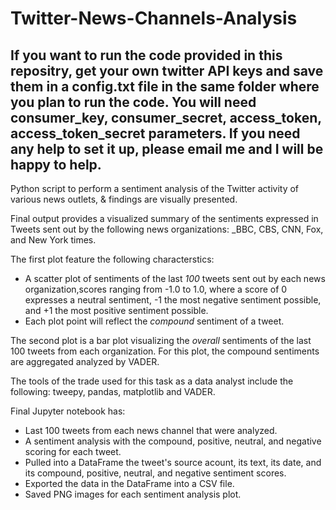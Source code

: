 # Twitter-News-Channels-Analysis

## If you want to run the code provided in this repositry, get your own twitter API keys and save them in a config.txt file in the same folder where you plan to run the code. You will need consumer_key, consumer_secret, access_token, access_token_secret parameters. If you need any help to set it up, please email me and I will be happy to help. 

Python script to perform a sentiment analysis of the Twitter activity of various news outlets, & findings are visually presented.

Final output provides a visualized summary of the sentiments expressed in Tweets sent out by the following news organizations: _BBC, CBS, CNN, Fox, and New York times.

The first plot feature the following characterstics: 

* A scatter plot of sentiments of the last _100_ tweets sent out by each news organization,scores ranging from -1.0 to 1.0, where a score of 0 expresses a neutral sentiment, -1 the most negative sentiment possible, and +1 the most positive sentiment possible.
* Each plot point will reflect the _compound_ sentiment of a tweet.

The second plot is a bar plot visualizing the _overall_ sentiments of the last 100 tweets from each organization. For this plot, the compound sentiments are aggregated analyzed by VADER.

The tools of the trade used for this task as a data analyst include the following: tweepy, pandas, matplotlib and VADER.

Final Jupyter notebook has:

* Last 100 tweets from each news channel that were analyzed.
* A sentiment analysis with the compound, positive, neutral, and negative scoring for each tweet.
* Pulled into a DataFrame the tweet's source acount, its text, its date, and its compound, positive, neutral, and negative sentiment scores.
* Exported the data in the DataFrame into a CSV file.
* Saved PNG images for each sentiment analysis plot.
